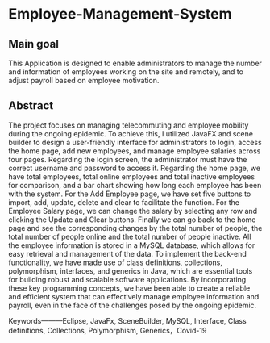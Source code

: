 # Employee-Management-System
## Main goal
This Application is designed to enable administrators to manage the number and information of employees working on the site and remotely, and to adjust payroll based on employee motivation.

## Abstract
The project focuses on managing telecommuting and employee mobility during the ongoing epidemic. 
To achieve this, I utilized JavaFX and scene builder to design a user-friendly interface for administrators to login, access the home page, add new employees, and manage employee salaries across four pages. Regarding the login screen, the administrator must have the correct username and password to access it. Regarding the home page, we have total employees, total online employees and total inactive employees for comparison, and a bar chart showing how long each employee has been with the system. For the Add Employee page, we have set five buttons to import, add, update, delete and clear to facilitate the function. For the Employee Salary page, we can change the salary by selecting any row and clicking the Update and Clear buttons. Finally we can go back to the home page and see the corresponding changes by the total number of people, the total number of people online and the total number of people inactive.
All the employee information is stored in a MySQL database, which allows for easy retrieval and management of the data. To implement the back-end functionality, we have made use of class definitions, collections, polymorphism, interfaces, and generics in Java, which are essential tools for building robust and scalable software applications. By incorporating these key programming concepts, we have been able to create a reliable and efficient system that can effectively manage employee information and payroll, even in the face of the challenges posed by the ongoing epidemic.

Keywords———Eclipse, JavaFx, SceneBuilder, MySQL, Interface, Class definitions, Collections, Polymorphism, Generics，Covid-19
